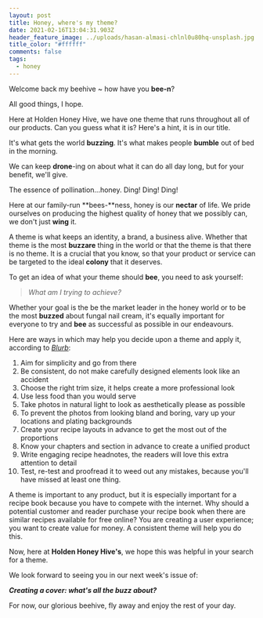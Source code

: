 ```yaml
---
layout: post
title: Honey, where's my theme?
date: 2021-02-16T13:04:31.903Z
header_feature_image: ../uploads/hasan-almasi-chlnl0u80hq-unsplash.jpg
title_color: "#ffffff"
comments: false
tags:
  - honey
---
```

Welcome back my beehive ~ how have you **bee-n**?

All good things, I hope. 

Here at Holden Honey Hive, we have one theme that runs throughout all of our products. Can you guess what it is? Here's a hint, it is in our title.

It's what gets the world **buzzing**. It's what makes people **bumble** out of bed in the morning.

We can keep **drone**-ing on about what it can do all day long, but for your benefit, we'll give.

The essence of pollination...honey. Ding! Ding! Ding!

Here at our family-run **bees-**ness, honey is our **nectar** of life. We pride ourselves on producing the highest quality of honey that we possibly can, we don't just **wing** it.

A theme is what keeps an identity, a brand, a business alive. Whether that theme is the most **buzzare** thing in the world or that the theme is that there is no theme. It is a crucial that you know, so that your product or service can be targeted to the ideal **colony** that it deserves.

To get an idea of what your theme should **bee**, you need to ask yourself: 

> *What am I trying to achieve?*

Whether your goal is the be the market leader in the honey world or to be the most **buzzed** about fungal nail cream, it's equally important for everyone to try and **bee** as successful as possible in our endeavours.

Here are ways in which may help you decide upon a theme and apply it, according to *[Blurb](https://www.blurb.com/blog/10-tips-creating-cookbook/)*:

1. Aim for simplicity and go from there
2. Be consistent, do not make carefully designed elements look like an accident
3. Choose the right trim size, it helps create a more professional look
4. Use less food than you would serve
5. Take photos in natural light to look as aesthetically please as possible
6. To prevent the photos from looking bland and boring, vary up your locations and plating backgrounds
7. Create your recipe layouts in advance to get the most out of the proportions
8. Know your chapters and section in advance to create a unified product
9. Write engaging recipe headnotes, the readers will love this extra attention to detail
10. Test, re-test and proofread it to weed out any mistakes, because you'll have missed at least one thing.

A theme is important to any product, but it is especially important for a recipe book because you have to compete with the internet. Why should a potential customer and reader purchase your recipe book when there are similar recipes available for free online? You are creating a user experience; you want to create value for money. A consistent theme will help you do this.

Now, here at **Holden Honey Hive's**, we hope this was helpful in your search for a theme.

We look forward to seeing you in our next week's issue of: 

***Creating a cover: what's all the buzz about?***

For now, our glorious beehive, fly away and enjoy the rest of your day.